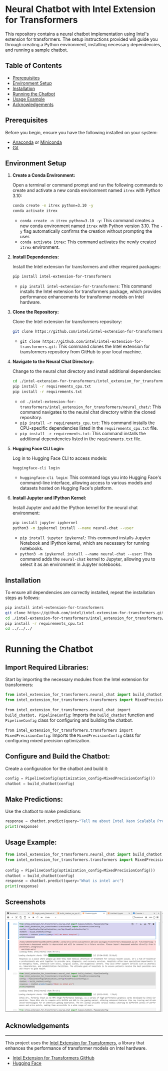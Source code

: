 # Neural Chatbot with Intel Extension for Transformers

This repository contains a neural chatbot implementation using Intel's extension for transformers. The setup instructions provided will guide you through creating a Python environment, installing necessary dependencies, and running a sample chatbot.

## Table of Contents
- [Prerequisites](#prerequisites)
- [Environment Setup](#environment-setup)
- [Installation](#installation)
- [Running the Chatbot](#running-the-chatbot)
- [Usage Example](#usage-example)
- [Acknowledgements](#acknowledgements)

## Prerequisites

Before you begin, ensure you have the following installed on your system:
- [Anaconda](https://www.anaconda.com/products/distribution) or [Miniconda](https://docs.conda.io/en/latest/miniconda.html)
- [Git](https://git-scm.com/)

## Environment Setup

1. **Create a Conda Environment:**

    Open a terminal or command prompt and run the following commands to create and activate a new conda environment named `itrex` with Python 3.10:

    ```sh
    conda create -n itrex python=3.10 -y
    conda activate itrex
    ```

    - `conda create -n itrex python=3.10 -y`: This command creates a new conda environment named `itrex` with Python version 3.10. The `-y` flag automatically confirms the creation without prompting the user.
    - `conda activate itrex`: This command activates the newly created `itrex` environment.

2. **Install Dependencies:**

    Install the Intel extension for transformers and other required packages:

    ```sh
    pip install intel-extension-for-transformers
    ```

    - `pip install intel-extension-for-transformers`: This command installs the Intel extension for transformers package, which provides performance enhancements for transformer models on Intel hardware.

3. **Clone the Repository:**

    Clone the Intel extension for transformers repository:

    ```sh
    git clone https://github.com/intel/intel-extension-for-transformers.git
    ```

    - `git clone https://github.com/intel/intel-extension-for-transformers.git`: This command clones the Intel extension for transformers repository from GitHub to your local machine.

4. **Navigate to the Neural Chat Directory:**

    Change to the neural chat directory and install additional dependencies:

    ```sh
    cd ./intel-extension-for-transformers/intel_extension_for_transformers/neural_chat/
    pip install -r requirements_cpu.txt
    pip install -r requirements.txt
    ```

    - `cd ./intel-extension-for-transformers/intel_extension_for_transformers/neural_chat/`: This command navigates to the neural chat directory within the cloned repository.
    - `pip install -r requirements_cpu.txt`: This command installs the CPU-specific dependencies listed in the `requirements_cpu.txt` file.
    - `pip install -r requirements.txt`: This command installs the additional dependencies listed in the `requirements.txt` file.

5. **Hugging Face CLI Login:**

    Log in to Hugging Face CLI to access models:

    ```sh
    huggingface-cli login
    ```

    - `huggingface-cli login`: This command logs you into Hugging Face's command-line interface, allowing access to various models and datasets hosted on Hugging Face's platform.

6. **Install Jupyter and IPython Kernel:**

    Install Jupyter and add the IPython kernel for the neural chat environment:

    ```sh
    pip install jupyter ipykernel
    python3 -m ipykernel install --name neural-chat --user
    ```

    - `pip install jupyter ipykernel`: This command installs Jupyter Notebook and IPython kernel, which are necessary for running notebooks.
    - `python3 -m ipykernel install --name neural-chat --user`: This command adds the `neural-chat` kernel to Jupyter, allowing you to select it as an environment in Jupyter notebooks.

## Installation

To ensure all dependencies are correctly installed, repeat the installation steps as follows:

```sh
pip install intel-extension-for-transformers
git clone https://github.com/intel/intel-extension-for-transformers.git
cd ./intel-extension-for-transformers/intel_extension_for_transformers/neural_chat/
pip install -r requirements_cpu.txt
cd ../../../
```
# Running the Chatbot

## Import Required Libraries:

Start by importing the necessary modules from the Intel extension for transformers:
```python
from intel_extension_for_transformers.neural_chat import build_chatbot, PipelineConfig
from intel_extension_for_transformers.transformers import MixedPrecisionConfig
```
`from intel_extension_for_transformers.neural_chat import build_chatbot, PipelineConfig`: Imports the `build_chatbot` function and `PipelineConfig` class for configuring and building the chatbot.

`from intel_extension_for_transformers.transformers import MixedPrecisionConfig`: Imports the `MixedPrecisionConfig` class for configuring mixed precision optimization.

## Configure and Build the Chatbot:

Create a configuration for the chatbot and build it:
```python
config = PipelineConfig(optimization_config=MixedPrecisionConfig())
chatbot = build_chatbot(config)
```
## Make Predictions:

Use the chatbot to make predictions:
```python
response = chatbot.predict(query="Tell me about Intel Xeon Scalable Processors.")
print(response)
```
## Usage Example:
```python
from intel_extension_for_transformers.neural_chat import build_chatbot, PipelineConfig
from intel_extension_for_transformers.transformers import MixedPrecisionConfig

config = PipelineConfig(optimization_config=MixedPrecisionConfig())
chatbot = build_chatbot(config)
response = chatbot.predict(query="What is intel arc")
print(response)
```
## Screenshots
![Screenshot](Screenshot%202024-07-17%20135856.png)


## Acknowledgements
---------------
This project uses the [Intel Extension for Transformers](https://github.com/intel-analytics/Extension-for-Transformers), a library that enhances the performance of transformer models on Intel hardware.

- [Intel Extension for Transformers GitHub](https://github.com/intel-analytics/Extension-for-Transformers)
- [Hugging Face](https://huggingface.co)

